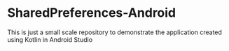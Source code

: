 # SharedPreferences-Android
This is just a small scale repository to demonstrate the application created using Kotlin in Android Studio
